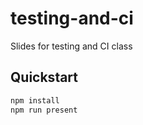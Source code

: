 # testing-and-ci
Slides for testing and CI class

## Quickstart

```bash
npm install
npm run present
```
